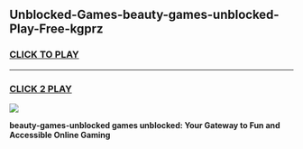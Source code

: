 
## Unblocked-Games-beauty-games-unblocked-Play-Free-kgprz
<h3>
<a href="https://premium76.site?title=beauty-games-unblocked&ref=18A1">CLICK TO PLAY</a></h3>
<hr>

<h3>
<a href="https://premium76.site?title=beauty-games-unblocked&ref=18A1">CLICK 2 PLAY</a>
  
</h3>

<a href="https://premium76.site?title=beauty-games-unblocked&ref=18A1"><img src="https://clearcache.store/games.png"></a>


**beauty-games-unblocked games unblocked: Your Gateway to Fun and Accessible Online Gaming**
